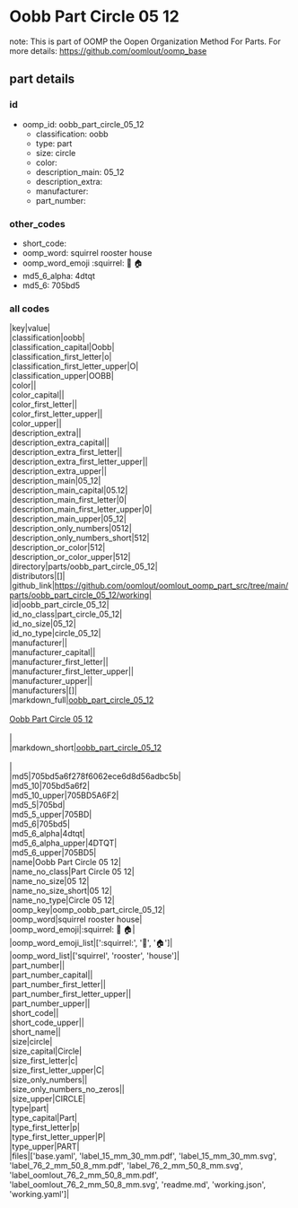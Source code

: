 # Oobb Part Circle 05 12  

note: This is part of OOMP the Oopen Organization Method For Parts. For more details: https://github.com/oomlout/oomp_base

##  part details





### id
* oomp_id: oobb_part_circle_05_12
  * classification: oobb
  * type: part
  * size: circle
  * color: 
  * description_main: 05_12
  * description_extra: 
  * manufacturer: 
  * part_number: 

### other_codes
* short_code: 
* oomp_word: squirrel rooster house
* oomp_word_emoji :squirrel: :rooster: :house:
* md5_6_alpha: 4dtqt
* md5_6: 705bd5

### all codes 
|key|value|  
|classification|oobb|  
|classification_capital|Oobb|  
|classification_first_letter|o|  
|classification_first_letter_upper|O|  
|classification_upper|OOBB|  
|color||  
|color_capital||  
|color_first_letter||  
|color_first_letter_upper||  
|color_upper||  
|description_extra||  
|description_extra_capital||  
|description_extra_first_letter||  
|description_extra_first_letter_upper||  
|description_extra_upper||  
|description_main|05_12|  
|description_main_capital|05.12|  
|description_main_first_letter|0|  
|description_main_first_letter_upper|0|  
|description_main_upper|05_12|  
|description_only_numbers|0512|  
|description_only_numbers_short|512|  
|description_or_color|512|  
|description_or_color_upper|512|  
|directory|parts/oobb_part_circle_05_12|  
|distributors|[]|  
|github_link|https://github.com/oomlout/oomlout_oomp_part_src/tree/main/parts/oobb_part_circle_05_12/working|  
|id|oobb_part_circle_05_12|  
|id_no_class|part_circle_05_12|  
|id_no_size|05_12|  
|id_no_type|circle_05_12|  
|manufacturer||  
|manufacturer_capital||  
|manufacturer_first_letter||  
|manufacturer_first_letter_upper||  
|manufacturer_upper||  
|manufacturers|[]|  
|markdown_full|[oobb_part_circle_05_12](https://github.com/oomlout/oomlout_oomp_part_src/tree/main/parts/oobb_part_circle_05_12/working)<br>[](https://github.com/oomlout/oomlout_oomp_part_src/tree/main/parts/oobb_part_circle_05_12/working)<br>[Oobb Part Circle 05 12](https://github.com/oomlout/oomlout_oomp_part_src/tree/main/parts/oobb_part_circle_05_12/working)<br><br>|  
|markdown_short|[oobb_part_circle_05_12](https://github.com/oomlout/oomlout_oomp_part_src/tree/main/parts/oobb_part_circle_05_12/working)<br><br>|  
|md5|705bd5a6f278f6062ece6d8d56adbc5b|  
|md5_10|705bd5a6f2|  
|md5_10_upper|705BD5A6F2|  
|md5_5|705bd|  
|md5_5_upper|705BD|  
|md5_6|705bd5|  
|md5_6_alpha|4dtqt|  
|md5_6_alpha_upper|4DTQT|  
|md5_6_upper|705BD5|  
|name|Oobb Part Circle 05 12|  
|name_no_class|Part Circle 05 12|  
|name_no_size|05 12|  
|name_no_size_short|05 12|  
|name_no_type|Circle 05 12|  
|oomp_key|oomp_oobb_part_circle_05_12|  
|oomp_word|squirrel rooster house|  
|oomp_word_emoji|:squirrel: :rooster: :house:|  
|oomp_word_emoji_list|[':squirrel:', ':rooster:', ':house:']|  
|oomp_word_list|['squirrel', 'rooster', 'house']|  
|part_number||  
|part_number_capital||  
|part_number_first_letter||  
|part_number_first_letter_upper||  
|part_number_upper||  
|short_code||  
|short_code_upper||  
|short_name||  
|size|circle|  
|size_capital|Circle|  
|size_first_letter|c|  
|size_first_letter_upper|C|  
|size_only_numbers||  
|size_only_numbers_no_zeros||  
|size_upper|CIRCLE|  
|type|part|  
|type_capital|Part|  
|type_first_letter|p|  
|type_first_letter_upper|P|  
|type_upper|PART|  
|files|['base.yaml', 'label_15_mm_30_mm.pdf', 'label_15_mm_30_mm.svg', 'label_76_2_mm_50_8_mm.pdf', 'label_76_2_mm_50_8_mm.svg', 'label_oomlout_76_2_mm_50_8_mm.pdf', 'label_oomlout_76_2_mm_50_8_mm.svg', 'readme.md', 'working.json', 'working.yaml']|  
